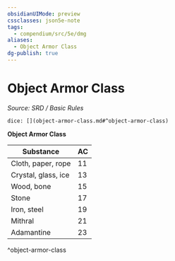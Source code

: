 ```yaml
---
obsidianUIMode: preview
cssclasses: json5e-note
tags:
  - compendium/src/5e/dmg
aliases:
  - Object Armor Class
dg-publish: true
---
```

# Object Armor Class
*Source: SRD / Basic Rules* 

`dice: [](object-armor-class.md#^object-armor-class)`

**Object Armor Class**

| Substance | AC |
|-----------|----|
| Cloth, paper, rope | 11 |
| Crystal, glass, ice | 13 |
| Wood, bone | 15 |
| Stone | 17 |
| Iron, steel | 19 |
| Mithral | 21 |
| Adamantine | 23 |
^object-armor-class